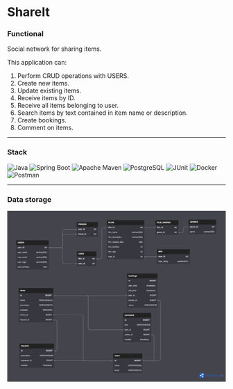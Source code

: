 # ShareIt

### Functional
Social network for sharing items.

This application can:

1. Perform CRUD operations with USERS.
2. Create new items.
3. Update existing items.
4. Receive items by ID.
5. Receive all items belonging to user.
6. Search items by text contained in item name or description.
7. Create bookings.
8. Comment on items.

---
### Stack
![Java](https://img.shields.io/badge/java-%23ED8B00.svg?style=for-the-badge&logo=java&logoColor=white)
![Spring Boot](https://img.shields.io/badge/spring%20Boot-%236DB33F.svg?style=for-the-badge&logo=spring&logoColor=white)
![Apache Maven](https://img.shields.io/badge/Apache%20Maven-C71A36?style=for-the-badge&logo=Apache%20Maven&logoColor=white)
![PostgreSQL](https://img.shields.io/badge/postgresql-%23316192.svg?style=for-the-badge&logo=postgresql&logoColor=white)
![JUnit](https://img.shields.io/badge/junit-%25E67127.svg?style=for-the-badge&logo=junit5&logoColor=white)
![Docker](https://img.shields.io/badge/docker-%230db7ed.svg?style=for-the-badge&logo=docker&logoColor=white)
![Postman](https://img.shields.io/badge/postman-%23FF6C37.svg?style=for-the-badge&logo=postman&logoColor=white)

---
### Data storage

![ER-диаграмма](server/src/main/resources/SchemaDb.png)
